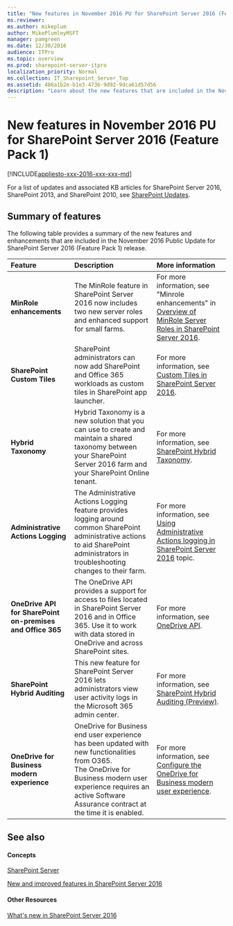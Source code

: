 ```yaml
---
title: "New features in November 2016 PU for SharePoint Server 2016 (Feature Pack 1)"
ms.reviewer: 
ms.author: mikeplum
author: MikePlumleyMSFT
manager: pamgreen
ms.date: 12/30/2016
audience: ITPro
ms.topic: overview
ms.prod: sharepoint-server-itpro
localization_priority: Normal
ms.collection: IT_Sharepoint_Server_Top
ms.assetid: 486a1b2e-b1e3-4736-9d92-9dca61d57d56
description: "Learn about the new features that are included in the November 2016 Public Update for SharePoint Server 2016 (Feature Pack 1)."
---
```


# New features in November 2016 PU for SharePoint Server 2016 (Feature Pack 1)

[!INCLUDE[appliesto-xxx-2016-xxx-xxx-md](../includes/appliesto-xxx-2016-xxx-xxx-md.md)]

For a list of updates and associated KB articles for SharePoint Server 2016, SharePoint 2013, and SharePoint 2010, see [SharePoint Updates](../sharepoint-updates.md).
  
## Summary of features

The following table provides a summary of the new features and enhancements that are included in the November 2016 Public Update for SharePoint Server 2016 (Feature Pack 1) release.
  
|**Feature**|**Description**|**More information**|
|:-----|:-----|:-----|
|**MinRole enhancements** <br/> |The MinRole feature in SharePoint Server 2016 now includes two new server roles and enhanced support for small farms.  <br/> |For more information, see "Minrole enhancements" in [Overview of MinRole Server Roles in SharePoint Server 2016](../install/overview-of-minrole-server-roles-in-sharepoint-server.md).  <br/> |
|**SharePoint Custom Tiles** <br/> |SharePoint administrators can now add SharePoint and Office 365 workloads as custom tiles in SharePoint app launcher.  <br/> |For more information, see [Custom Tiles in SharePoint Server 2016](../administration/custom-tiles-in-sharepoint-server-2016.md).  <br/> |
|**Hybrid Taxonomy** <br/> |Hybrid Taxonomy is a new solution that you can use to create and maintain a shared taxonomy between your SharePoint Server 2016 farm and your SharePoint Online tenant.  <br/> |For more information, see [SharePoint Hybrid Taxonomy](/SharePoint/hybrid/plan-hybrid-sharepoint-taxonomy-and-hybrid-content-types).  <br/> |
|**Administrative Actions Logging** <br/> |The Administrative Actions Logging feature provides logging around common SharePoint administrative actions to aid SharePoint administrators in troubleshooting changes to their farm.  <br/> |For more information, see [Using Administrative Actions logging in SharePoint Server 2016](../administration/using-administrative-actions-logging-in-sharepoint-server-2016.md) topic.  <br/> |
|**OneDrive API for SharePoint on-premises and Office 365** <br/> |The OneDrive API provides a support for access to files located in SharePoint Server 2016 and in Office 365. Use it to work with data stored in OneDrive and across SharePoint sites.  <br/> |For more information, see [OneDrive API](/onedrive/developer/rest-api/?view=odsp-graph-online).  <br/> |
|**SharePoint Hybrid Auditing** <br/> |This new feature for SharePoint Server 2016 lets administrators view user activity logs in the Microsoft 365 admin center.  <br/> |For more information, see [SharePoint Hybrid Auditing (Preview)](../administration/configure-sharepoint-hybrid-auditing-preview.md).  <br/> |
|**OneDrive for Business modern experience** <br/> |OneDrive for Business end user experience has been updated with new functionalities from O365.  <br/> The OneDrive for Business modern user experience requires an active Software Assurance contract at the time it is enabled.  <br/> |For more information, see [Configure the OneDrive for Business modern user experience](../sites/configure-the-onedrive-for-business-modern-user-experience.md).  <br/> |
   
## See also

#### Concepts

[SharePoint Server](../sharepoint-server.md)
  
[New and improved features in SharePoint Server 2016](new-and-improved-features-in-sharepoint-server-2016.md)
#### Other Resources

[What's new in SharePoint Server 2016](https://support.office.com/article/089369b5-c3d4-4551-8bed-22b2548abd3b)

